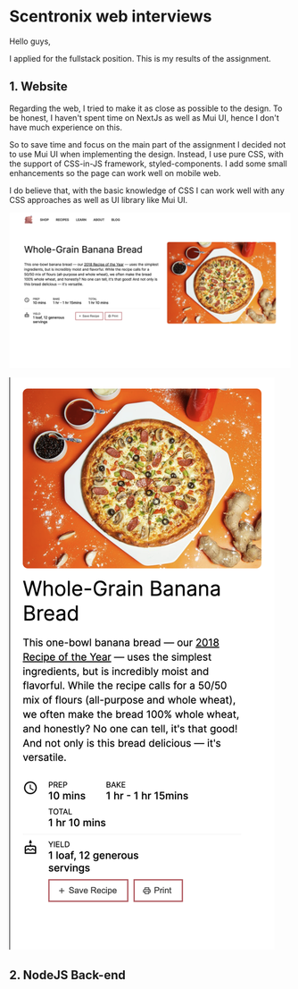 # Scentronix web interviews

Hello guys,

I applied for the fullstack position. This is my results of the assignment.

## 1. Website

Regarding the web, I tried to make it as close as possible to the design. 
To be honest, I haven't spent time on NextJs as well as Mui UI, hence I don't have much experience on this. 

So to save time and focus on the main part of the assignment I decided not to use Mui UI when implementing the design. Instead, I use pure CSS, with the support of CSS-in-JS framework, styled-components. I add some small enhancements so the page can work well on mobile web. 

I do believe that, with the basic knowledge of CSS I can work well with any CSS approaches as well as UI library like Mui UI.

![bearfoods-web](./readme/bearfoods-web.png)

![bearfoods-mobile](./readme/bearfoods-mobile.png)


## 2. NodeJS Back-end